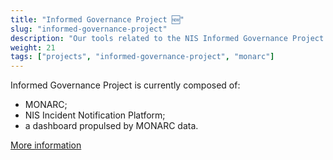```yaml
---
title: "Informed Governance Project 🆕"
slug: "informed-governance-project"
description: "Our tools related to the NIS Informed Governance Project."
weight: 21
tags: ["projects", "informed-governance-project", "monarc"]
---
```



Informed Governance Project is currently composed of:

* MONARC;
* NIS Incident Notification Platform;
* a dashboard propulsed by MONARC data.


[More information](https://github.com/informed-governance-project)
